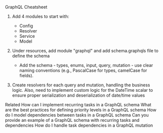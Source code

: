 GraphQL Cheatsheet

1. Add 4 modules to start with:
   * Config
   * Resolver
   * Service
   * Model
   
2. Under resources, add module "graphql" and add schema.graphqls file to define the schema
   * Add the schema - types, enums, input, query, mutation - use clear naming conventions (e.g., PascalCase for types, camelCase for fields).

3. Create resolvers for each query and mutation, handling the business logic. Also, need to implement custom logic for the DateTime scalar to ensure proper serialization and deserialization of date/time values



Related
How can I implement recurring tasks in a GraphQL schema
What are the best practices for defining priority levels in a GraphQL schema
How do I model dependencies between tasks in a GraphQL schema
Can you provide an example of a GraphQL schema with recurring tasks and dependencies
How do I handle task dependencies in a GraphQL mutation

